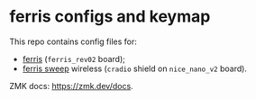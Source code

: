 # ferris configs and keymap

This repo contains config files for:

- [ferris](https://github.com/pierrechevalier83/ferris) (`ferris_rev02` board);
- [ferris sweep](https://github.com/davidphilipbarr/Sweep) wireless (`cradio` shield on `nice_nano_v2` board).

ZMK docs: https://zmk.dev/docs.